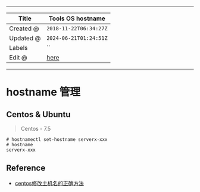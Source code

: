 -----

| Title     | Tools OS hostname                                   |
| --------- | --------------------------------------------------- |
| Created @ | `2018-11-22T06:34:27Z`                              |
| Updated @ | `2024-06-21T01:24:51Z`                              |
| Labels    | \`\`                                                |
| Edit @    | [here](https://github.com/junxnone/linux/issues/72) |

-----

# hostname 管理

## Centos & Ubuntu

> Centos - 7.5

    # hostnamectl set-hostname serverx-xxx
    # hostname
    serverx-xxx

## Reference

  - [centos修改主机名的正确方法](https://www.cnblogs.com/zhaojiedi1992/p/zhaojiedi_linux_043_hostname.html)

